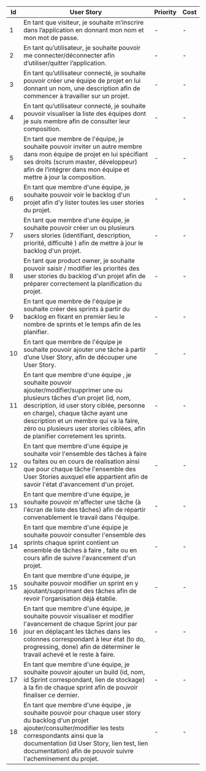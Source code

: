 Id |							User Story																																																										  	   | Priority    |  Cost
---|-----------------------------------------------------------------------------------------------------------------------------------------------------------------------------------------------------------------------------------------------------------------------------------|-------------|------------
1  | En tant que visiteur, je souhaite m’inscrire dans l’application en donnant mon nom et mon mot de passe.																																											   	   |	-		 |	 -
2  | En tant qu’utilisateur, je souhaite pouvoir me connecter/déconnecter afin d’utiliser/quitter l’application.																																										   |	-		 |	 -
3  | En tant qu’utilisateur connecté, je souhaite pouvoir créer une équipe de projet en lui donnant un nom, une description  afin de commencer à travailler sur un projet. 																									       |	-		 |	 -
4  | En tant qu’utilisateur connecté, je souhaite pouvoir visualiser la liste des équipes dont je suis membre afin de consulter leur composition.																																	   |	-		 |	 -
5  | En tant que membre de l'équipe, je souhaite pouvoir inviter un autre membre dans mon équipe de projet en lui spécifiant ses droits (scrum master, développeur) afin de l’intégrer dans mon équipe et mettre à jour la composition.															  				   |	-		 |	 -
6  | En tant que membre d'une équipe, je souhaite pouvoir voir le backlog d'un projet afin d'y lister toutes les user stories du projet.																																			       |	-		 |	 -
7  | En tant que membre d'une équipe, je souhaite pouvoir créer un ou plusieurs users stories (identifiant, description, priorité, difficulté ) afin de mettre à jour le backlog d'un projet.																						   |	-		 |	 -
8  | En tant que product owner, je souhaite pouvoir saisir / modifier les priorités des user stories du backlog d'un projet afin de préparer correctement la planification du projet.			 	   |	-		 |	 -
9 | En tant que membre de l'équipe je souhaite créer des sprints à partir du backlog en fixant en premier lieu le nombre de sprints et le temps afin de les planifier.	  	   |	-		 |	 -
10 | En tant que membre de l'équipe je souhaite pouvoir ajouter une tâche à partir d’une User Story, afin de découper une User Story.	  	   |	-		 |	 -
11 | En tant que  membre d'une équipe , je souhaite pouvoir ajouter/modifier/supprimer une ou plusieurs tâches d'un projet (id, nom, description, id user story ciblée, personne en charge), chaque tâche ayant une description et un membre qui va la faire, zéro ou plusieurs user stories ciblées, afin de planifier corretement les sprints. 			   	   |	-		 |	 -
12 | En tant que membre d'une équipe je souhaite voir l'ensemble des tâches à faire ou faites ou en cours de réalisation ainsi que pour chaque tâche l'ensemble des User Stories auxquel elle appartient afin  de savoir l'état d'avancement d'un projet. 																												   |	-		 |	 -
13 | En tant que membre d'une équipe, je souhaite pouvoir m'affecter une tâche  (à l'écran de liste des tâches) afin de répartir convenablement le travail dans l'équipe.																									   |	-		 |	 -
14 | En tant que membre d'une équipe je souhaite pouvoir consulter l'ensemble des sprints chaque sprint contient un ensemble de tâches à faire , faite ou en cours afin de suivre l'avancement d'un projet.																										           |	-		 |	 -
15 | En tant que membre d'une équipe, je souhaite pouvoir modifier un sprint en y ajoutant/supprimant des tâches afin de revoir l'organisation déjà établie.																														   |	-		 |	 -
16 | En tant que membre d'une équipe, je souhaite pouvoir visualiser et modifier l'avancement de chaque Sprint jour par jour en déplaçant les tâches dans les colonnes correspondant à leur état (to do, progressing, done) afin de déterminer le travail achevé et le reste à faire.  |	-		 |	 -
17 | En tant que membre d'une équipe, je souhaite pouvoir ajouter un  build (id, nom, id Sprint correspondant, lien de stockage) à la fin de chaque sprint afin de pouvoir finaliser ce dernier. 																											   |	-		 |	 -
18 | En tant que membre d'une équipe , je souhaite pouvoir pour chaque user story du backlog d'un projet ajouter/consulter/modifier les tests correspondants ainsi que la documentation (id User Story, lien test, lien documentation) afin de pouvoir suivre l'acheminement du projet.   																   |    -        |   -                   
